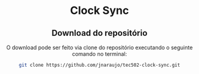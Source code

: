 <div align=center>

# Clock Sync

## Download do repositório

O download pode ser feito via clone do repositório executando o seguinte comando no terminal:

``` bash
git clone https://github.com/jnaraujo/tec502-clock-sync.git
```

</div>